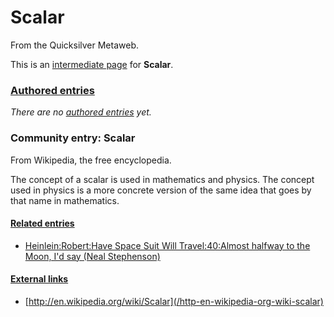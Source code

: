 
# Scalar

From the Quicksilver Metaweb.

This is an [intermediate page](/metaweb-intermediate-page) for 
**Scalar**.


### [Authored entries](/metaweb-authored-entry)


*There are no [authored entries](/metaweb-authored-entry) yet.*

### Community entry: Scalar


From Wikipedia, the free encyclopedia. 

The concept of a scalar is used in mathematics and physics. The concept used in physics is a more concrete version of the same idea that goes by that name in mathematics. 

#### [Related entries](/metaweb-related-entry)


* [Heinlein:Robert:Have Space Suit Will Travel:40:Almost halfway to the Moon, I'd say (Neal Stephenson)](/heinlein-robert-have-space-suit-will-travel-40-almost-halfway-to-the-moon-i-d-say-neal-stephenson)


#### [External links](/metaweb-external-links)


* [http://en.wikipedia.org/wiki/Scalar](/http-en-wikipedia-org-wiki-scalar)
